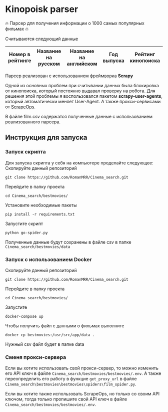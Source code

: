 # Kinopoisk parser

🔥 Парсер для получения информации о 1000 самых популярных фильмах 🔥

Считываются следующий данные


| Номер в рейтинге | Название на русском | Название на английском | Год выпуска | Рейтинг кинопоиска |
|------------------|---------------------|------------------------|-------------|--------------------|

Парсер реализован с использованием фреймворка **Scrapy**

Одной из основных проблем при считывании данных была блокировка от кинопоиска, который постоянно выдавал проверку на робота.
Для решения этой проблемы я воспользовался пакетом **scrapy-user-agents**, который автоматически меняет User-Agent. А также
прокси-сервисами от [ScrapeOps](https://scrapeops.io/proxy-aggregator/).

В файле film.csv содержатся полученные данные с использованием реализованного парсера.

## Инструкция для запуска
### Запуск скрипта


Для запуска скрипта у себя на компьютере проделайте следующее:
Скопируйте данный репозиторий 
```
git clone https://github.com/RomanMRR/Cinema_search.git
```
Перейдите в папку проекта
```
cd Cinema_search/bestmovies/
```
Установите необходимые пакеты
```
pip install -r requirements.txt
```
Запустите скрипт
```
python go-spider.py
```

Полученные данные будут сохранены в файле csv в папке `Cinema_search/bestmovies/data`

### Запуск с использованием Docker
Скопируйте данный репозиторий 
```
git clone https://github.com/RomanMRR/Cinema_search.git
```
Перейдите в папку проекта
```
cd Cinema_search/bestmovies/
```
Запустите
```
docker-compose up 
```
Чтобы получить файл с данными о фильмах выполните
```
docker cp bestmovies:/usr/src/app/data .
```
Нужный csv файл будет в папке data

### Сменя прокси-сервера

Если вы хотите использовать свой прокси-сервер, то можно изменить его API ключ в файле `Cinema_search/bestmovies/bestmovies/.env`. А также переопределить его работу в функцие `get_proxy_url` в файле `Сinema_search\bestmovies\bestmovies\spiders\film_spider.py`.

Если вы хотите также использовать ScrapeOps, но только со своим API ключом, тогда только пропишите свой API ключ в файле `Cinema_search/bestmovies/bestmovies/.env`.











